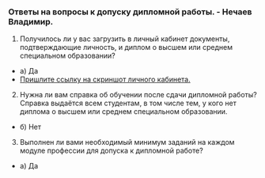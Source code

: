 ### Ответы на вопросы к допуску дипломной работы. - Нечаев Владимир.

1. Получилось ли у вас загрузить в личный кабинет документы, подтверждающие личность, и диплом о высшем или среднем специальном образовании?
- а) Да
- [Пришлите ссылку на скриншот личного кабинета.](https://github.com/vanechaev/study/blob/712057e2744184f39f8989f772f5cb845ab9a769/%D0%9B%D0%9A_%D0%BD%D0%B5%D1%82%D0%BE%D0%BB%D0%BE%D0%B3%D0%B8%D1%8F.png)
2. Нужна ли вам справка об обучении после сдачи дипломной работы? Справка выдаётся всем студентам, в том числе тем, у кого нет диплома о высшем или среднем специальном образовании.
- б) Нет

3. Выполнен ли вами необходимый минимум заданий на каждом модуле профессии для допуска к дипломной работе?
- а) Да

